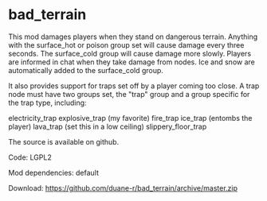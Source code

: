 # bad_terrain

This mod damages players when they stand on dangerous terrain. Anything with the surface_hot  or poison group set will cause damage every three seconds. The surface_cold group will cause damage more slowly. Players are informed in chat when they take damage from nodes. Ice and snow are automatically added to the surface_cold group.

It also provides support for traps set off by a player coming too close. A trap node must have two groups set, the "trap" group and a group specific for the trap type, including:

electricity_trap
explosive_trap (my favorite)
fire_trap
ice_trap (entombs the player)
lava_trap (set this in a low ceiling)
slippery_floor_trap


The source is available on github.

Code: LGPL2

Mod dependencies: default

Download: https://github.com/duane-r/bad_terrain/archive/master.zip
